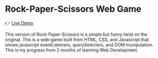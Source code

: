 # Rock-Paper-Scissors Web Game 

👉 <a href='https://steven123ho.github.io/rpsgame/' target='_blank' rel="noreferrer noopener">Live Demo<a>

This version of Rock-Paper-Scissors is a simple but funny twist on the original. This is a web-game built from HTML, CSS, and Javascript that shows javascript eventListeners, querySelectors, and DOM munipulation. This is my progress from 2 months of learning Web Development. 
